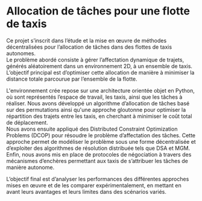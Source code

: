 # Allocation de tâches pour une flotte de taxis

Ce projet s’inscrit dans l’étude et la mise en œuvre de méthodes décentralisées pour l’allocation de tâches dans des flottes de taxis autonomes.\
Le problème abordé consiste à gérer l’affectation dynamique de trajets, générés aléatoirement dans un environnement 2D, à un ensemble de taxis. 
L’objectif principal est d’optimiser cette allocation de manière à minimiser la distance totale parcourue par l’ensemble de la flotte.

L'environnement crée repose sur une architecture orientée objet en Python, où sont représentés l’espace de travail, les taxis, ainsi que les tâches à réaliser. 
Nous avons développé un algorithme d’allocation de tâches basé sur des permutations ainsi qu'une approche gloutonne pour optimiser la répartition des trajets entre les taxis, en cherchant à minimiser le coût total de déplacement.\
Nous avons ensuite appliqué des Distributed Constraint Optimization Problems (DCOP) pour résoudre le problème d’affectation des
tâches. Cette approche permet de modéliser le problème sous une forme décentralisée et
d’exploiter des algorithmes de résolution distribuée tels que DSA et MGM.\
Enfin, nous avons mis en place de protocoles de négociation à travers des mécanismes d’enchères permettant aux taxis de s’attribuer les tâches de manière autonome.

L’objectif final est d’analyser les performances des différentes approches mises en
œuvre et de les comparer expérimentalement, en mettant en avant leurs avantages et
leurs limites dans des scénarios variés.
